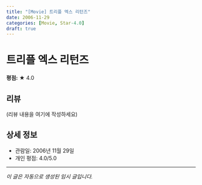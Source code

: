 ```yaml
---
title: "[Movie] 트리플 엑스 리턴즈"
date: 2006-11-29
categories: [Movie, Star-4.0]
draft: true
---
```


# 트리플 엑스 리턴즈

**평점:** ★ 4.0

## 리뷰

(리뷰 내용을 여기에 작성하세요)

## 상세 정보

- 관람일: 2006년 11월 29일
- 개인 평점: 4.0/5.0

---

*이 글은 자동으로 생성된 임시 글입니다.*
